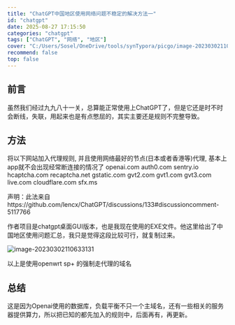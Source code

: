 ```yaml
---
title: "ChatGPT中国地区使用网络问题不稳定的解决方法一"
id: "chatgpt"
date: 2025-08-27 17:15:50
categories: "chatgpt"
tags: ["ChatGPT", "网络", "地区"]
cover: "C:/Users/Sosel/OneDrive/tools/synTypora/picgo/image-20230302110633131.png"
recommend: false
top: false
---
```


## 前言

虽然我们经过九九八十一关，总算能正常使用上ChatGPT了，但是它还是时不时会断线，失联，用起来也是有点憋屈的，其实主要还是规则不完整导致。

## 方法

将以下网站加入代理规则, 并且使用网络最好的节点(日本或者香港等)代理, 基本上app就不会出现经常断连接的情况了
openai.com
auth0.com
sentry.io
hcaptcha.com
recaptcha.net
gstatic.com
gvt2.com
gvt1.com
gvt3.com
live.com
cloudflare.com
sfx.ms

声明：此法来自https://github.com/lencx/ChatGPT/discussions/133#discussioncomment-5117766

作者项目是chatgpt桌面GUI版本，也是我现在使用的EXE文件。他这里给出了中国地区使用问题汇总，我只是觉得这段比较可行，就复制过来。

![image-20230302110633131](C:/Users/Sosel/OneDrive/tools/synTypora/picgo/image-20230302110633131.png)

以上是使用openwrt sp+ 的强制走代理的域名

## 总结

这是因为Openai使用的数据库，负载平衡不只一个主域名，还有一些相关的服务器提供算力，所以把已知的都先加入的规则中，后面再有，再更新。